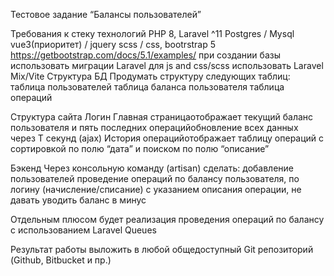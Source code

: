 Тестовое задание
“Балансы пользователей”

Требования к стеку технологий
PHP 8, Laravel ^11
Postgres / Mysql
vue3(приоритет) / jquery 
scss / css, bootrstrap 5
https://getbootstrap.com/docs/5.1/examples/
при создании базы использовать миграции Laravel
для js and css/scss использовать Laravel Mix/Vite
Структура БД
Продумать структуру следующих таблиц:
таблица пользователей
таблица баланса пользователя
таблица операций

Структура сайта
Логин
Главная страницаотображает текущий баланс пользователя и пять последних операцийобновление всех данных через T секунд (ajax)
История операцийотображает таблицу операций с сортировкой по полю “дата” и поиском по полю “описание” 

Бэкенд
Через консольную команду (artisan) сделать: 
добавление пользователей 
проведение операций по балансу пользователя, по логину (начисление/списание) с указанием описания операции, не давать уводить баланс в минус


Отдельным плюсом будет реализация проведения операций по балансу с использованием Laravel Queues

Результат работы выложить в любой общедоступный Git репозиторий (Github, Bitbucket и пр.) 



